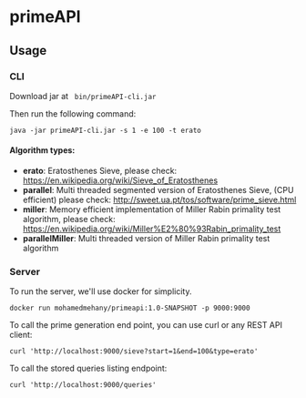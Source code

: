 # primeAPI

## Usage

### CLI
Download jar at 
``` bin/primeAPI-cli.jar```


Then run the following command:
``` 
java -jar primeAPI-cli.jar -s 1 -e 100 -t erato 
```
#### Algorithm types:
- **erato**: Eratosthenes Sieve, please check: https://en.wikipedia.org/wiki/Sieve_of_Eratosthenes
- **parallel**: Multi threaded segmented version of Eratosthenes Sieve, (CPU efficient) please check: http://sweet.ua.pt/tos/software/prime_sieve.html
- **miller**: Memory efficient implementation of Miller Rabin primality test algorithm, please check: https://en.wikipedia.org/wiki/Miller%E2%80%93Rabin_primality_test
- **parallelMiller**: Multi threaded version of Miller Rabin primality test algorithm
 
### Server
To run the server, we'll use docker for simplicity.
```
docker run mohamedmehany/primeapi:1.0-SNAPSHOT -p 9000:9000 
```

To call the prime generation end point, you can use curl or any REST API client:

```
curl 'http://localhost:9000/sieve?start=1&end=100&type=erato'
``` 

To call the stored queries listing endpoint:
```
curl 'http://localhost:9000/queries'
``` 


